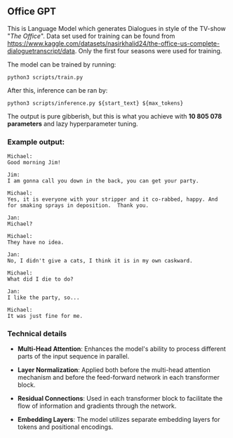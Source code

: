 ## Office GPT

This is Language Model which generates Dialogues in style of the TV-show "*The Office*". Data set used for training can be found from https://www.kaggle.com/datasets/nasirkhalid24/the-office-us-complete-dialoguetranscript/data. Only the first four seasons were used for training.

The model can be trained by running:

`python3 scripts/train.py`

After this, inference can be ran by:

`python3 scripts/inference.py ${start_text} ${max_tokens}`

The output is pure gibberish, but this is what you achieve with **10 805 078 parameters** and lazy hyperparameter tuning.

### Example output:

```
Michael:
Good morning Jim!

Jim:
I am gonna call you down in the back, you can get your party.

Michael:
Yes, it is everyone with your stripper and it co-rabbed, happy. And for smaking sprays in deposition.  Thank you.

Jan:
Michael?

Michael:
They have no idea.

Jan:
No, I didn't give a cats, I think it is in my own caskward.

Michael:
What did I die to do?

Jan:
I like the party, so...

Michael:
It was just fine for me. 
```

### Technical details
- **Multi-Head Attention**: Enhances the model's ability to process different parts of the input sequence in parallel.

- **Layer Normalization**: Applied both before the multi-head attention mechanism and before the feed-forward network in each transformer block.

- **Residual Connections**: Used in each transformer block to facilitate the flow of information and gradients through the network.

- **Embedding Layers**: The model utilizes separate embedding layers for tokens and positional encodings.

